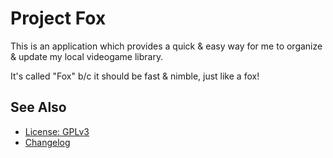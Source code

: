 # Project Fox
This is an application which provides a quick & easy way for me to organize & update my local videogame library.

It's called "Fox" b/c it should be fast & nimble, just like a fox!

## See Also

 - [License: GPLv3](LICENSE.md)
 - [Changelog](doc/changelog.md)

